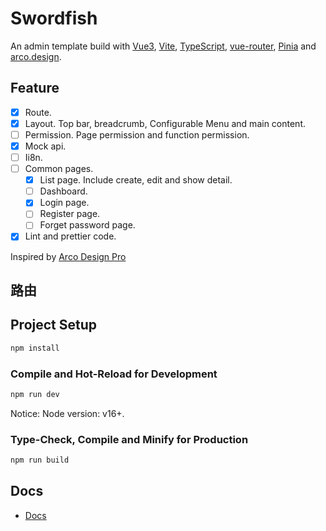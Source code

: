 # Swordfish
An admin template build with [Vue3](https://vuejs.org/), [Vite](https://vitejs.dev/), [TypeScript](https://www.typescriptlang.org/), [vue-router](https://router.vuejs.org/), [Pinia](https://pinia.vuejs.org/) and [arco.design](https://arco.design/vue/docs/start).

## Feature
* [x] Route.
* [x] Layout. Top bar, breadcrumb, Configurable Menu and main content.
* [ ] Permission. Page permission and function permission.
* [x] Mock api.
* [ ] Ii8n.
* [ ] Common pages.
  * [x] List page. Include create, edit and show detail.
  * [ ] Dashboard.
  * [x] Login page.
  * [ ] Register page.
  * [ ] Forget password page.
* [x] Lint and prettier code.
  
Inspired by [Arco Design Pro](https://github.com/arco-design/arco-design-pro-vue)

## 路由

## Project Setup

```sh
npm install
```

### Compile and Hot-Reload for Development

```sh
npm run dev
```

Notice: Node version: v16+.

### Type-Check, Compile and Minify for Production

```sh
npm run build
```


## Docs
* [Docs](./docs/README.md)